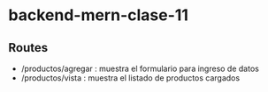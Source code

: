 # backend-mern-clase-11

## Routes
- /productos/agregar : muestra el formulario para ingreso de datos
- /productos/vista : muestra el listado de productos cargados